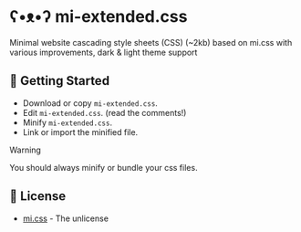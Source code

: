# ʕ•ᴥ•ʔ mi-extended.css

Minimal website cascading style sheets (CSS) (~2kb) based on mi.css with various improvements, dark & light theme support

## 🚀 Getting Started

- Download or copy `mi-extended.css`.
- Edit `mi-extended.css`. (read the comments!)
- Minify `mi-extended.css`.
- Link or import the minified file.

> [!WARNING]
> You should always minify or bundle your css files.

## 📜 License

- [mi.css](https://github.com/FelipeIzolan/mi.css) - The unlicense
